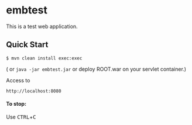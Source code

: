 embtest
=

This is a test web application.

Quick Start
-

    $ mvn clean install exec:exec

( or ``` java -jar embtest.jar ``` or deploy ROOT.war on your servlet container.)

Access to

    http://localhost:8080

#### To stop:

  Use <kbd>CTRL</kbd>+<kbd>C</kbd>

